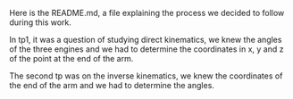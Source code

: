 Here is the README.md, a file explaining the process we decided to follow during this work.

In tp1, it was a question of studying direct kinematics, we knew the angles of the three engines and we had to determine the coordinates in x, y and z of the point at the end of the arm.

The second tp was on the inverse kinematics, we knew the coordinates of the end of the arm and we had to determine the angles.


